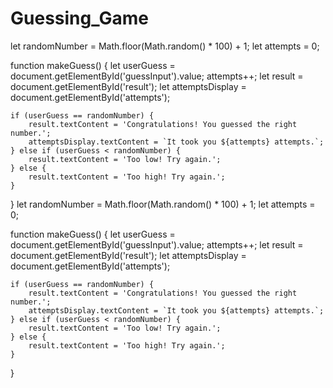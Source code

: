 # Guessing_Game

let randomNumber = Math.floor(Math.random() * 100) + 1;
let attempts = 0;

function makeGuess() {
    let userGuess = document.getElementById('guessInput').value;
    attempts++;
    let result = document.getElementById('result');
    let attemptsDisplay = document.getElementById('attempts');

    if (userGuess == randomNumber) {
        result.textContent = 'Congratulations! You guessed the right number.';
        attemptsDisplay.textContent = `It took you ${attempts} attempts.`;
    } else if (userGuess < randomNumber) {
        result.textContent = 'Too low! Try again.';
    } else {
        result.textContent = 'Too high! Try again.';
    }
}
let randomNumber = Math.floor(Math.random() * 100) + 1;
let attempts = 0;

function makeGuess() {
    let userGuess = document.getElementById('guessInput').value;
    attempts++;
    let result = document.getElementById('result');
    let attemptsDisplay = document.getElementById('attempts');

    if (userGuess == randomNumber) {
        result.textContent = 'Congratulations! You guessed the right number.';
        attemptsDisplay.textContent = `It took you ${attempts} attempts.`;
    } else if (userGuess < randomNumber) {
        result.textContent = 'Too low! Try again.';
    } else {
        result.textContent = 'Too high! Try again.';
    }
}
